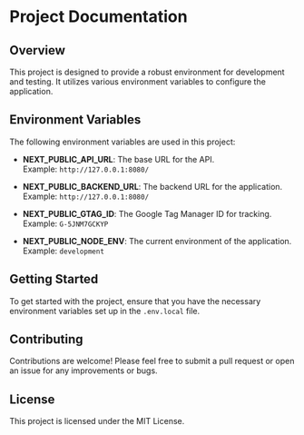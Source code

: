 # Project Documentation

## Overview
This project is designed to provide a robust environment for development and testing. It utilizes various environment variables to configure the application.

## Environment Variables
The following environment variables are used in this project:

- **NEXT_PUBLIC_API_URL**: The base URL for the API.  
  Example: `http://127.0.0.1:8080/`

- **NEXT_PUBLIC_BACKEND_URL**: The backend URL for the application.  
  Example: `http://127.0.0.1:8080/`

- **NEXT_PUBLIC_GTAG_ID**: The Google Tag Manager ID for tracking.  
  Example: `G-5JNM7GCKYP`

- **NEXT_PUBLIC_NODE_ENV**: The current environment of the application.  
  Example: `development`

## Getting Started
To get started with the project, ensure that you have the necessary environment variables set up in the `.env.local` file.

## Contributing
Contributions are welcome! Please feel free to submit a pull request or open an issue for any improvements or bugs.

## License
This project is licensed under the MIT License.